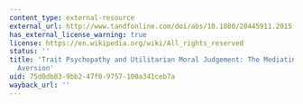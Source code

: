 ```yaml
---
content_type: external-resource
external_url: http://www.tandfonline.com/doi/abs/10.1080/20445911.2015.1004334
has_external_license_warning: true
license: https://en.wikipedia.org/wiki/All_rights_reserved
status: ''
title: 'Trait Psychopathy and Utilitarian Moral Judgement: The Mediating Role of Action
  Aversion'
uid: 75d0db83-9bb2-47f0-9757-100a341ceb7a
wayback_url: ''
---
```

